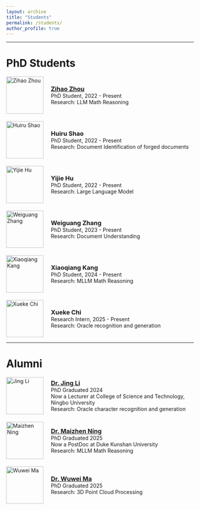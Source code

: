 ```yaml
---
layout: archive
title: "Students"
permalink: /students/
author_profile: true
---
```


---

# PhD Students

<div style="display: flex; flex-direction: column; gap: 20px;">

<!-- 学生1 -->
<div style="display: flex; align-items: center; gap: 20px;">
    <img src="{{ site.url }}/images/zihao-zhou.jpg" alt="Zihao Zhou" style="width:100px; height:100px; object-fit:cover; ">
    <div>
        <h3 style="margin:0;"><a href="https://zhouzihao501.github.io" target="_blank">Zihao Zhou</a></h3>
        <p style="margin:0;">PhD Student, 2022 - Present<br>Research: LLM Math Reasoning</p>
    </div>
</div>


<div style="display: flex; align-items: center; gap: 20px;">
    <img src="{{ site.url }}/images/profile.png" alt="Huiru Shao" style="width:100px; height:100px; object-fit:cover; ">
    <div>
        <h3 style="margin:0;">Huiru Shao</h3>
        <p style="margin:0;">PhD Student, 2022 - Present<br>Research: Document Identification of forged documents</p>
    </div>
</div>


<div style="display: flex; align-items: center; gap: 20px;">
    <img src="{{ site.url }}/images/profile.png" alt="Yijie Hu" style="width:100px; height:100px; object-fit:cover; ">
    <div>
        <h3 style="margin:0;">Yijie Hu</h3>
        <p style="margin:0;">PhD Student, 2022 - Present<br>Research: Large Language Model</p>
    </div>
</div>


<div style="display: flex; align-items: center; gap: 20px;">
    <img src="{{ site.url }}/images/weiguang-zhang.jpg" alt="Weiguang Zhang" style="width:100px; height:100px; object-fit:cover; ">
    <div>
        <h3 style="margin:0;">Weiguang Zhang</h3>
        <p style="margin:0;">PhD Student, 2023 - Present<br>Research: Document Understanding</p>
    </div>
</div>

<div style="display: flex; align-items: center; gap: 20px;">
    <img src="{{ site.url }}/images/xiaoqiang-kang.jpg" alt="Xiaoqiang Kang" style="width:100px; height:100px; object-fit:cover; ">
    <div>
        <h3 style="margin:0;">Xiaoqiang Kang</h3>
        <p style="margin:0;">PhD Student, 2024 - Present<br>Research: MLLM Math Reasoning</p>
    </div>
</div>


<div style="display: flex; align-items: center; gap: 20px;">
    <img src="{{ site.url }}/images/profile.png" alt="Xueke Chi" style="width:100px; height:100px; object-fit:cover; ">
    <div>
        <h3 style="margin:0;">Xueke Chi</h3>
        <p style="margin:0;">Research Intern, 2025 - Present<br>Research: Oracle recognition and generation</p>
    </div>
</div>


</div>

---

# Alumni

<div style="display: flex; flex-direction: column; gap: 20px;">

<!-- 毕业学生1 -->
<div style="display: flex; align-items: center; gap: 20px;">
    <img src="{{ site.url }}/images/jing-li.jpg" alt="Jing Li" style="width:100px; height:100px; object-fit:cover; ">
    <div>
        <h3 style="margin:0;"><a href="https://www.ndky.edu.cn/detail/92063" target="_blank">Dr. Jing Li</a></h3>
        <p style="margin:0;">PhD Graduated 2024<br>Now a Lecturer at College of Science and Technology, Ningbo University<br>Research: Oracle character recognition and generation</p>
    </div>
</div>

<!-- 毕业学生2 -->
<div style="display: flex; align-items: center; gap: 20px;">
    <img src="{{ site.url }}/images/maizhen-ning.jpg" alt="Maizhen Ning" style="width:100px; height:100px; object-fit:cover; ">
    <div>
        <h3 style="margin:0;"><a href="https://ning-mz.github.io" target="_blank">Dr. Maizhen Ning</a></h3>
        <p style="margin:0;">PhD Graduated 2025<br>Now a PostDoc at Duke Kunshan University<br>Research: MLLM Math Reasoning</p>
    </div>
</div>

<!-- 毕业学生3 -->
<div style="display: flex; align-items: center; gap: 20px;">
    <img src="{{ site.url }}/images/wuwei-ma.jpeg" alt="Wuwei Ma" style="width:100px; height:100px; object-fit:cover; ">
    <div>
        <h3 style="margin:0;"><a href="https://margaretya.github.io" target="_blank">Dr. Wuwei Ma</a></h3>
        <p style="margin:0;">PhD Graduated 2025<br>Research: 3D Point Cloud Processing</p>
    </div>
</div>

</div>

